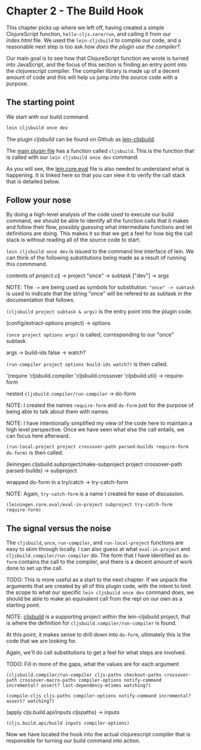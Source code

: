 # Chapter 2 - The Build Hook

This chapter picks up where we left off, having created a simple ClojureScript
function, `hello-cljs.core/run`, and calling it from our _index.html_ file.
We used the `lein-cljsbuild` to compile our code, and a reasonable next step
is too ask _how does the plugin use the compiler?_.

Our main goal is to see how that ClojureScript function we wrote is turned into 
JavaScript, and the focus of this section is finding an entry point into
the clojurescript compiler. The compiler library is made up of a decent 
amount of code and this will help us jump into the source code with a 
purpose.

## The starting point

We start with our build command.

```bash
lein cljsbuild once dev
```

The plugin _cljsbuild_ can be found on Github as [lein-cljsbuild](https://github.com/emezeske/lein-cljsbuild).

The [main plugin file](https://github.com/emezeske/lein-cljsbuild/blob/master/plugin/src/leiningen/cljsbuild.clj) 
has a function called `cljsbuild`. This is the function that is called with our
`lein cljsbuild once dev` command.

As you will see, the [lein.core.eval](https://github.com/technomancy/leiningen/blob/master/leiningen-core/src/leiningen/core/eval.clj) 
file is also needed to understand what is happening. It is linked here so
that you can view it to verify the call stack that is detailed below.

## Follow your nose

By doing a high-level analysis of the code used to execute our build command,
we should be able to identify all the function calls that it makes and follow 
their flow, possibly guessing what intermediate functions and let definitions 
are doing. This makes it so that we get a feel for how big the call stack is 
without reading all of the source code to start.

`lein cljsbuild once dev` is issued to the command line interface of lein. We
can think of the following substitutions being made as a result of running this
commmand.

contents of _project.clj_ -> project
"once" -> subtask
["dev"] -> args

NOTE: The `->` are being used as symbols for substitution. `"once" -> subtask`
is used to indicate that the string "once" will be refered to as subtask in
the documentation that follows.

`(cljsbuild project subtask & args)` is the entry point into the plugin code.

(config/extract-options project) -> options

`(once project options args)` is called, corresponding to our "once" subtask.

args -> build-ids
false -> watch?

`(run-compiler project options build-ids watch?)` is then called.

'(require 'cljsbuild.compiler 'cljsbuild.crossover 'cljsbuild.util) -> require-form

nested `cljsbuild.compiler/run-compiler` -> do-form

NOTE: I created the names `require-form` and `do-form` just for the purpose
of being able to talk about them with names.

NOTE: I have intentionally simplified my view of the code here to maintain
a high level perspective. Once we have seen what else the call entails, we
can focus here afterward.

`(run-local-project project crossover-path parsed-builds require-form do-form)` is then called.

(leiningen.cljsbuild.subproject/make-subproject project crossover-path parsed-builds) -> subproject

wrapped do-form in a try/catch -> try-catch-form

NOTE: Again, `try-catch-form` is a name I created for ease of discussion.

`(leiningen.core.eval/eval-in-project subproject try-catch-form require-form)`

## The signal versus the noise

The `cljsbuild`, `once`, `run-compiler`, and `run-local-project`
functions are easy to skim through locally. I can also guess at what `eval-in-project`
and `cljsbuild.compiler/run-compiler` do. The form that I have identified as
`do-form` contains the call to the compiler, and there is a decent amount of 
work done to set up the call. 

TODO: This is more useful as a start to the next chapter.
If we unpack the arguments that are created by
all of this plugin code, with the intent to limit the scope to what our 
specific `lein cljsbuild once dev` command does, we should be able to make an
equivalent call from the repl on our own as a starting point.

NOTE: [cljsbuild](https://github.com/emezeske/lein-cljsbuild/tree/master/support) is
a supporting project within the lein-cljsbuild project, that is where the
definition for `cljsbuild.compiler/run-compiler` is found.

At this point, it makes sense to drill down into `do-form`, ultimately this
is the code that we are looking for.

Again, we'll do call substitutions to get a feel for what steps are involved.

TODO: Fill in more of the gaps, what the values are for each argument

`(cljsbuild.compiler/run-compiler
   cljs-paths
   checkout-paths
   crossover-path
   crossover-macro-paths
   compiler-options
   notify-command
   incremental?
   assert?
   last-dependency-mtimes
   watching?)`

`(compile-cljs
    cljs-paths
    compiler-options
    notify-command
    incremental?
    assert?
    watching?)`

(apply cljs.build.api/inputs cljspaths) -> inputs

`(cljs.build.api/build inputs compiler-options)`

Now we have located the hook into the actual clojurescript compiler that is
responsible for turning our build command into action.
      

